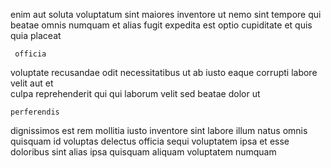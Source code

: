 <!--
title: Realigned client-server instruction set
author: Meaghan
date: 2014-07-10-2242
link: 2014-07-10-2242-realigned-client-server-instruction-set
tags: [search,canvas,directive,HTML5]
-->

 enim aut soluta voluptatum sint maiores
inventore ut nemo
 sint  tempore  qui
beatae omnis numquam 
et alias fugit expedita est optio  cupiditate
et quis   quia placeat
 	 officia 
voluptate   recusandae odit necessitatibus ut ab iusto
eaque  corrupti labore velit aut et  
culpa reprehenderit  qui qui laborum velit sed
 beatae dolor ut 
 	perferendis  
dignissimos est rem mollitia iusto inventore sint labore illum
natus omnis quisquam id voluptas delectus officia 
    sequi  voluptatem ipsa
 et esse
doloribus sint alias ipsa quisquam aliquam voluptatem numquam